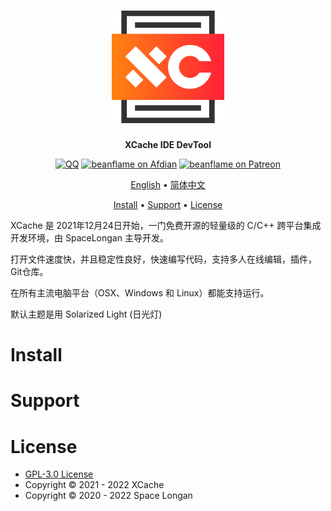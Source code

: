 <div align="center">
<h1><img src="xcache-logo/xcache-logo.svg" width = "180" height = "180"/></h1>

**XCache IDE DevTool**

<a href="https://jq.qq.com/?_wv=1027&k=xh0mFlcn"><img src="https://img.shields.io/badge/chat-on QQ-3AABE3.svg??logo=QQ" alt="QQ" /></a>
<a href="https://afdian.net/@beanflame"><img src="https://img.shields.io/badge/Afdian-Donate-936BE5.svg?logo=Afdian" alt="beanflame on Afdian"></a>
<a href="https://www.patreon.com/beanflame"><img src="https://img.shields.io/badge/patreon-Donate-FF424D.svg?logo=patreon" alt="beanflame on Patreon"></a>

[English](README_en-US.md) • [简体中文](README_zh-CN.md)

<a href="#Install">Install</a> •
<a href="#Support">Support</a> •
<a href="#License">License</a>

</div>

XCache 是 2021年12月24日开始，一门免费开源的轻量级的 C/C++ 跨平台集成开发环境，由 SpaceLongan 主导开发。

打开文件速度快，并且稳定性良好，快速编写代码，支持多人在线编辑，插件，Git仓库。

在所有主流电脑平台（OSX、Windows 和 Linux）都能支持运行。

默认主题是用 Solarized Light (日光灯)


# Install

# Support

# License
* [GPL-3.0 License](./LICENSE)
* Copyright © 2021 - 2022 XCache
* Copyright © 2020 - 2022 Space Longan






